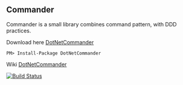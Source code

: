 ## Commander

Commander is a small library combines command pattern, with DDD practices. 

Download here [DotNetCommander](https://www.nuget.org/packages/DotNetCommander/)

```
PM> Install-Package DotNetCommander
```


Wiki [DotNetCommander](https://github.com/ayayalar/Commander/wiki/Introduction)

[![Build Status](https://dev.azure.com/ayayalar/ayayalar/_apis/build/status/ayayalar.Commander?branchName=master)](https://dev.azure.com/ayayalar/ayayalar/_build/latest?definitionId=4&branchName=master)
